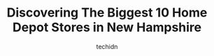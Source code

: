 ---
layout: ampstory
image: https://i0.wp.com/www.depkes.org/wp-content/uploads/2023/06/home-depot-0-in-new-hampshire-1685968841.jpeg?resize=640,853
author: techidn
featured: false
description: Discover the impressive array of Home Depot options in New Hampshire, where you can find 10 of the largest Home Depot establishments in the area. From renowned classics to hidden gems, New H
title: Discovering The Biggest 10 Home Depot Stores in New Hampshire
cover:
   title: Discovering The Biggest 10 Home Depot Stores in New Hampshire
   subtitle: Rickpate
   background: https://www.depkes.org/wp-content/uploads/2023/06/home-depot-0-in-new-hampshire-1685968841.jpeg

pages: 
 - layout: thirds
   top: <h1>#1 The Home Depot</h1>
   bottom: "<p>I have been a regular customer at my local Home Depot store for quite some time now, and I must say, I absolutely love it. The store is always well-stocked with everythin</p>"
   background: https://www.depkes.org/wp-content/uploads/2023/06/home-depot-1-in-new-hampshire-1685968841.jpeg
   backgroundblur: true
 - layout: thirds
   top: <h1>#2 The Home Depot</h1>
   bottom: "<p>42 DAmante Dr, Concord, NH 03301, United States</p>"
   background: https://www.depkes.org/wp-content/uploads/2023/06/home-depot-2-in-new-hampshire-1685968842.jpeg
   cta:
      link: https://www.depkes.org/blog/discovering-the-biggest-10-home-depot-stores-in-new-hampshire/
      text: Discovering The Biggest 10 Home Depot Stores in New Hampshire
 - layout: thirds
   top: <h1>#3 The Home Depot</h1>
   bottom: "<p>Home Depot, 280 N Main St, Rochester, NH 03867, United States</p>"
   background: https://www.depkes.org/wp-content/uploads/2023/06/home-depot-3-in-new-hampshire-1685968842.jpeg
   cta:
      link: https://www.depkes.org/blog/discovering-the-biggest-10-home-depot-stores-in-new-hampshire/
      text: Discovering The Biggest 10 Home Depot Stores in New Hampshire
 - layout: thirds
   top: <h1>#4 The Home Depot</h1>
   bottom: "<p>41 Nashua Rd, Londonderry, NH 03053, United States</p>"
   background: https://images.unsplash.com/photo-1597773150796-e5c14ebecbf5?ixlib=rb-4.0.3&ixid=MnwxMjA3fDB8MHxwaG90by1wYWdlfHx8fGVufDB8fHx8&auto=format&fit=crop&w=640&h=853&q=80
   cta:
      link: https://www.depkes.org/blog/discovering-the-biggest-10-home-depot-stores-in-new-hampshire/
      text: Discovering The Biggest 10 Home Depot Stores in New Hampshire
 - layout: thirds
   top: <h1>#5 The Home Depot</h1>
   bottom: "<p>12 Coliseum Ave, Nashua, NH 03063, United States</p>"
   background: https://images.unsplash.com/photo-1580610447943-1bfbef5efe07?ixlib=rb-4.0.3&ixid=MnwxMjA3fDB8MHxwaG90by1wYWdlfHx8fGVufDB8fHx8&auto=format&fit=crop&w=640&h=853&q=80
   cta:
      link: https://www.depkes.org/blog/discovering-the-biggest-10-home-depot-stores-in-new-hampshire/
      text: Discovering The Biggest 10 Home Depot Stores in New Hampshire
 - layout: thirds
   top: <h1>#6 The Home Depot</h1>
   bottom: "<p>Home Depot, 300 Quality Dr, Hooksett, NH 03106, United States</p>"
   background: https://images.unsplash.com/photo-1489648022186-8f49310909a0?ixlib=rb-4.0.3&ixid=MnwxMjA3fDB8MHxwaG90by1wYWdlfHx8fGVufDB8fHx8&auto=format&fit=crop&w=640&h=853&q=80
   cta:
      link: https://www.depkes.org/blog/discovering-the-biggest-10-home-depot-stores-in-new-hampshire/
      text: Discovering The Biggest 10 Home Depot Stores in New Hampshire
 - layout: thirds
   top: <h1>#7 The Home Depot</h1>
   bottom: "<p>22 Ash Brook Rd, Keene, NH 03431, United States</p>"
   background: https://images.unsplash.com/photo-1632260260864-caf7fde5ec36?ixlib=rb-4.0.3&ixid=MnwxMjA3fDB8MHxwaG90by1wYWdlfHx8fGVufDB8fHx8&auto=format&fit=crop&w=640&h=853&q=80
   cta:
      link: https://www.depkes.org/blog/discovering-the-biggest-10-home-depot-stores-in-new-hampshire/
      text: Discovering The Biggest 10 Home Depot Stores in New Hampshire
 - layout: thirds
   middle: Continue reading...
   background: https://images.unsplash.com/photo-1599422314077-f4dfdaa4cd09?ixlib=rb-4.0.3&ixid=MnwxMjA3fDB8MHxwaG90by1wYWdlfHx8fGVufDB8fHx8&auto=format&fit=crop&w=640&h=853&q=80
   cta:
      link: https://www.depkes.org/blog/discovering-the-biggest-10-home-depot-stores-in-new-hampshire/
      text: Discovering The Biggest 10 Home Depot Stores in New Hampshire
      
---
